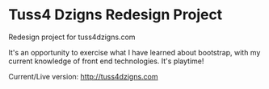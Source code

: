 Tuss4 Dzigns Redesign Project
===========

Redesign project for tuss4dzigns.com

It's an opportunity to exercise what I have learned about bootstrap, with my current knowledge of front end technologies. It's playtime!

Current/Live version: http://tuss4dzigns.com
